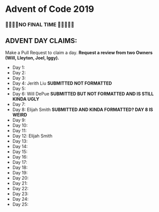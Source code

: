 # Advent of Code 2019

### 🦀🦀🦀🦀NO FINAL TIME 🦀🦀🦀🦀🦀

## ADVENT DAY CLAIMS: 
Make a Pull Request to claim a day. **Request a review from two Owners (Will, Lleyton, Joel, Iggy).**

- Day 1:
- Day 2:
- Day 3:
- Day 4: Jerith Liu **SUBMITTED NOT FORMATTED**
- Day 5:
- Day 6: Will DePue **SUBMITTED BUT NOT FORMATTED AND IS STILL KINDA UGLY**
- Day 7:
- Day 8: Elijah Smith **SUBMITTED AND KINDA FORMATTED? DAY 8 IS WEIRD**
- Day 9:
- Day 10:
- Day 11:
- Day 12: Elijah Smith
- Day 13:
- Day 14:
- Day 15:
- Day 16:
- Day 17:
- Day 18:
- Day 19:
- Day 20:
- Day 21:
- Day 22:
- Day 23:
- Day 24:
- Day 25:
